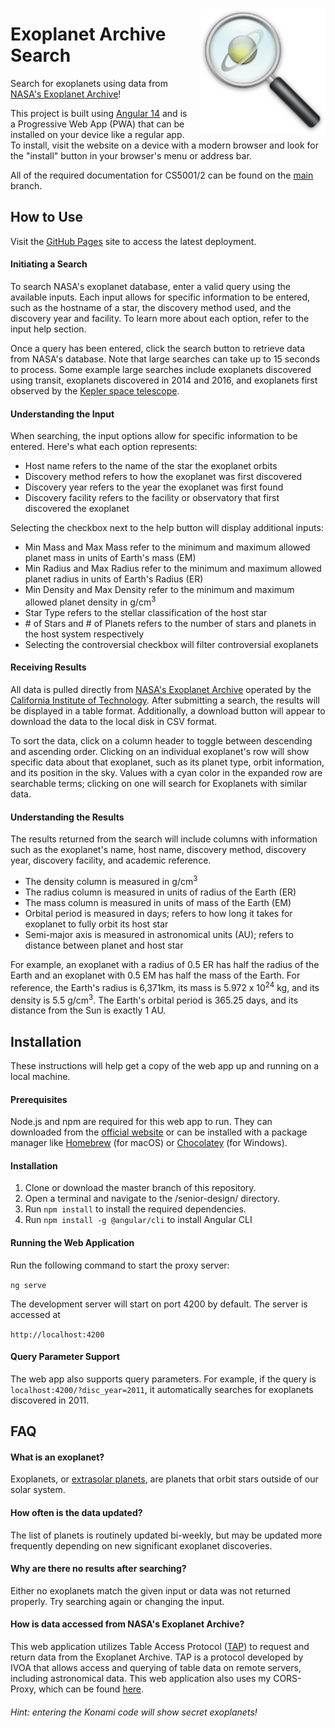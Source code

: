 <p align="center">
  <img src="https://github.com/jarvisar/senior-design/blob/master/src/assets/icon.png" width="200px" style="float: right; margin-left: 10px;"/>

# Exoplanet Archive Search

Search for exoplanets using data from [NASA's Exoplanet Archive](https://exoplanetarchive.ipac.caltech.edu/cgi-bin/TblView/nph-tblView?app=ExoTbls&config=PSCompPars)!

This project is built using [Angular 14](https://angular.io/) and is a Progressive Web App (PWA) that can be installed on your device like a regular app. To install, visit the website on a device with a modern browser and look for the "install" button in your browser's menu or address bar.
  
 All of the required documentation for CS5001/2 can be found on the [main](https://GitHub.com/jarvisar/senior-design) branch.
  
 ## How to Use
 
 Visit the [GitHub Pages](https://jarvisar.github.io/senior-design) site to access the latest deployment.
      
 #### Initiating a Search
 
 To search NASA's exoplanet database, enter a valid query using the available inputs. 
      Each input allows for specific information to be entered, such as the hostname of a star, the discovery 
      method used, and the discovery year and facility. To learn more about each option, refer to the input help section. 
      
Once a query has been entered, click the search button to retrieve data from NASA's database. Note that large searches
      can take up to 15 seconds to process. Some example large searches include exoplanets discovered using transit, exoplanets 
      discovered in 2014 and 2016, and exoplanets first observed by the [Kepler space telescope](https://www.nasa.gov/mission_pages/kepler/overview/index.html).
      
 #### Understanding the Input
 
When searching, the input options allow for specific information to be entered. Here's what each option represents:
 
 * Host name refers to the name of the star the exoplanet orbits
 * Discovery method refers to how the exoplanet was first discovered
 * Discovery year refers to the year the exoplanet was first found
 * Discovery facility refers to the facility or observatory that first discovered the exoplanet
 
Selecting the checkbox next to the help button will display additional inputs:
  
  * Min Mass and Max Mass refer to the minimum and maximum allowed planet mass in units of Earth's mass (EM)
  * Min Radius and Max Radius refer to the minimum and maximum allowed planet radius in units of Earth's Radius (ER)
  * Min Density and Max Density refer to the minimum and maximum allowed planet density in g/cm<sup>3</sup>
  * Star Type refers to the stellar classification of the host star
  * \# of Stars and \# of Planets refers to the number of stars and planets in the host system respectively
  * Selecting the controversial checkbox will filter controversial exoplanets

#### Receiving Results

All data is pulled directly from [NASA's Exoplanet Archive](https://exoplanetarchive.ipac.caltech.edu/cgi-bin/TblView/nph-tblView?app=ExoTbls&config=PSCompPars) operated by the [California Institute of Technology](https://www.ipac.caltech.edu/). After submitting a search, the results will be displayed in a table format. Additionally, a download button will appear to download the data to the local disk in CSV format. 

To sort the data, click on a column header to toggle between descending and ascending order. 
        Clicking on an individual exoplanet's row will show specific data about that exoplanet, such as its planet type, orbit information, and its position in the             sky. Values with a cyan color in the expanded row are searchable terms; clicking on one will search for Exoplanets with similar data.
        
#### Understanding the Results

The results returned from the search will include columns with information such as the exoplanet's name, host name, discovery method, discovery year, discovery facility, and academic reference.

  * The density column is measured in g/cm<sup>3</sup>
  * The radius column is measured in units of radius of the Earth (ER)
  * The mass column is measured in units of mass of the Earth (EM)
  * Orbital period is measured in days; refers to how long it takes for exoplanet to fully orbit its host star
  * Semi-major axis is measured in astronomical units (AU); refers to distance between planet and host star

For example, an exoplanet with a radius of 0.5 ER has half the radius of the Earth and an exoplanet with 0.5 EM has half the mass of the Earth. For reference, the Earth's radius is 6,371km, its mass is 5.972 x 10<sup>24</sup> kg, and its density is 5.5 g/cm<sup>3</sup>. The Earth's orbital period is 365.25 days, and its distance from the Sun is exactly 1 AU.

## Installation
  
These instructions will help get a copy of the web app up and running on a local machine.

#### Prerequisites
Node.js and npm are required for this web app to run. They can downloaded from the [official website](https://nodejs.org/en/) or can be installed with a package manager like [Homebrew](https://brew.sh/) (for macOS) or [Chocolatey](https://chocolatey.org/) (for Windows).

#### Installation
1. Clone or download the master branch of this repository.
2. Open a terminal and navigate to the /senior-design/ directory.
3. Run `npm install` to install the required dependencies.
4. Run `npm install -g @angular/cli` to install Angular CLI

#### Running the Web Application

Run the following command to start the proxy server:

` ng serve `

The development server will start on port 4200 by default. The server is accessed at

` http://localhost:4200 `

#### Query Parameter Support

The web app also supports query parameters. For example, if the query is `localhost:4200/?disc_year=2011`, it automatically searches for exoplanets discovered in 2011.


## FAQ

#### What is an exoplanet?

Exoplanets, or [extrasolar planets](https://exoplanets.nasa.gov/what-is-an-exoplanet/overview/), are planets that orbit stars outside of our solar system.

#### How often is the data updated?

The list of planets is routinely updated bi-weekly, but may be updated more frequently depending on new significant exoplanet discoveries.

#### Why are there no results after searching?

Either no exoplanets match the given input or data was not returned properly. Try searching again or changing the input.

#### How is data accessed from NASA's Exoplanet Archive?

This web application utilizes Table Access Protocol ([TAP](https://www.ivoa.net/documents/TAP/)) to request and return data from the Exoplanet Archive. TAP is a protocol developed by IVOA that allows access and querying of table data on remote servers, including astronomical data. This web application also uses my CORS-Proxy, which can be found [here](https://github.com/jarvisar/cors-proxy).


###### Hint: entering the Konami code will show secret exoplanets!

